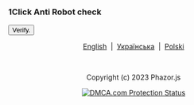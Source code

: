 <script>
document.getElementById('readme').style.display = 'none';
function checkcaptcha() {
   const iframe = document.getElementById("captchacheckid");// accessing the captcha element
   const iWindow = iframe.contentWindow;// accessing the captcha element
   const iDocument = iWindow.document;// accessing the captcha element
const element = iDocument.getElementById('click').checked;
if(element == true){
  document.getElementById('verifywindow').style.display = 'none';
  document.getElementById('readme').style.display = 'block';
}
}
</script>
<h3>1Click Anti Robot check</h3>
<div class="captcha-code" id="verifywindow"></div>
<div id="captcha-element"></div>
<button id="demo" onclick="checkcaptcha()">Verify.</button>
<script src="https://oneclick-2.sdddddddada.repl.co/script.js" id="1click" accesskey="oneapikeyfreeacces"></script>
<p align="center">
  <a href="https://phazor.js.org/">English</a> &nbsp;|&nbsp;
  <a href="https://phazor.js.org/lang/ua">Українська</a> &nbsp;|&nbsp;
  <a href="https://phazor.js.org/lang/pl">Polski</a>
</p><br>
<p align="center">Copyright (c) 2023 Phazor.js</p>
<p align="center"><a href="//www.dmca.com/Protection/Status.aspx?ID=002b62ec-d34b-464c-bf52-5c775c6535fb" title="DMCA.com Protection Status" class="dmca-badge"> <img src ="https://images.dmca.com/Badges/dmca-badge-w100-5x1-08.png?ID=002b62ec-d34b-464c-bf52-5c775c6535fb"  alt="DMCA.com Protection Status" /></a>  <script src="https://images.dmca.com/Badges/DMCABadgeHelper.min.js"> </script></p>
<script>
if (location.protocol !== 'https:') {
    location.replace(`https:${location.href.substring(location.protocol.length)}`);
}
</script>
